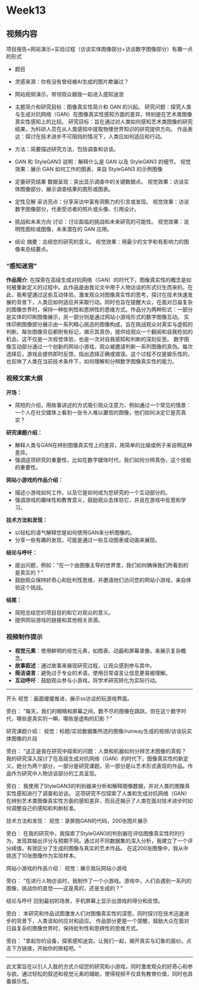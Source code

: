# Week13

## 视频内容
项目报告+网站演示+实验过程（访谈实体图像部分+访谈数字图像部分）有趣一点的形式

- 题目

- 灵感来源：你有没有曾经被AI生成的图片欺骗过？

- 网站视频演示，带领观众跟我一起进入感知迷宫
  
- 主题简介和研究目标：图像真实性简介和 GAN 的兴起。
研究问题：探究人类与生成对抗网络（GAN）在图像真实性感知方面的差异，特别是在艺术类图像真实性感知上的比较。
研究目标：旨在通过对人类如何感知艺术类图像的研究结果，为科研人员在从人类感知中提取物理世界知识的研究提供方向。
作品表达：探讨在技术进步不可阻挡的情况下，人类应如何适应和行动。

- 方法：简要描述研究方法，包括调查和访谈。
  
- GAN 和 StyleGAN3
说明：解释什么是 GAN 以及 StyleGAN3 的细节。
视觉效果：展示 GAN 如何工作的图表，来自 StyleGAN3 的示例图像

- 定量研究结果
数据呈现：突出显示调查中的关键数据点。
视觉效果：访谈实体图像部分，展示调查结果的图形或图表。

- 定性见解
采访亮点：分享采访中富有洞察力的引言或发现。
视觉效果：访谈数字图像部分，代表受访者的照片或头像、引用设计。

- 挑战和未来方向
讨论：讨论面临的挑战和未来研究的可能性。
视觉效果：说明性图标或图像，未来潜在的 GAN 应用。

- 结论
摘要：总结您的研究的意义。
视觉效果：用最少的文字和有影响力的图像来总结要点。




### “感知迷宫”

**作品简介**:
在探索在高级生成对抗网络（GAN）的时代下，图像真实性的概念是如何被重新定义的过程中。此作品是由我论文中用于人物访谈的形式衍生而来的。在此，我希望通过这些互动体验，激发观众对图像真实性的思考，探讨在技术快速发展的背景下，人类应如何适应并采取行动。同时也旨在提醒大众，在面对日益复杂的图像世界时，保持一种批判性和思辨性的思维方式。作品分为两种形式：一部分是实体的印刷图像展示，另一部分则是通过网站小游戏形式的数字图像互动。
实体印刷图像部分展示由一系列精心挑选的图像构成，旨在挑战观众对真实与虚假的判断。每张图像背后都附有标记，揭示其真伪，提供给观众一个翻阅和自我检验的机会。这不仅是一次视觉体验，也是一次对自我感知和判断的深刻反思。
数字图像互动部分通过一个创新的网站小游戏，观众被邀请判断一系列图像的真伪。每次选择后，游戏会提供即时反馈，指出选择正确或错误。这个过程不仅是娱乐性的，也反映了人类在当前技术条件下，如何理解和分辨数字图像真实性的能力。





### 视频文案大纲

**开场：**
- 简短的介绍，用故事讲述的方式吸引观众注意力，例如通过一个常见的情景：一个人在社交媒体上看到一张令人难以置信的图像，他们如何决定它是否真实？

**研究课题介绍：**
- 解释人类与GAN在辨别图像真实性上的差异，用简单的比喻或例子来说明这种差异。
- 强调这项研究的重要性，比如在数字媒体时代，我们如何分辨真伪，这个技能的重要性。

**网站小游戏的作品介绍：**
- 描述小游戏如何工作，以及它是如何成为您研究的一个互动部分的。
- 强调游戏的趣味性和教育意义，鼓励观众去体验它，并且在游戏中反思和学习。

**技术方法和发现：**
- 以轻松的语气解释您是如何使用GAN来分析图像的。
- 分享一些有趣的发现，可能是通过一些互动图表或动画来展现。

**结论与呼吁：**
- 提出问题，例如：“在一个由图像主导的世界里，我们如何确保我们所看到的是真实的？”
- 鼓励观众保持好奇心和批判性思维，并邀请他们访问您的网站小游戏，亲自体验这个挑战。

**结尾：**
- 简短总结您的项目目的和它对观众的意义。
- 提供网站游戏的链接和其他相关资源。

### 视频制作提示
- **视觉元素**：使用鲜明的视觉元素，如图表、动画和屏幕录像，来展示复杂概念。
- **故事叙述**：通过故事来展现研究过程，让观众感到参与其中。
- **简洁语言**：避免过于专业的术语，使用日常语言让信息更易被理解。
- **互动呼吁**：鼓励观众参与小游戏，将学术研究转化为实际行动。


---

开头
视觉：画面缓缓推进，展示ss访谈的玩游戏界面。

旁白：
"每天，我们的眼睛和屏幕之间，数不尽的图像在跳跃。但在这个数字时代，哪些是真实的一瞬，哪些是虚构的幻影？"

研究课题介绍：
视觉：标题/实验数据集所选的图像/runway生成的视频/访谈玩实体图像的片段

旁白：
"这正是我在研究中探索的问题：人类和机器如何分辨艺术图像的真假？
我的研究深入探讨了在高级生成对抗网络（GAN）的时代下，图像真实性的新定义。她分为两个部分，一部分是研究课题，另一部分是以艺术形式表现的作品。作品作为研究中人物访谈部分的工具呈现。

旁白：
我使用了StyleGAN3的判别器来分析和解释图像数据，并对人类的图像真实性感知进行了调查和访谈。
这项研究不仅探索了人类和生成对抗网络（GAN）在辨别艺术类图像真实性方面的感知差异，而且还揭示了人类在面对技术进步时如何调整自己的感知和判断标准。

技术方法和发现：
视觉：录屏跑GAN的代码，200张图片展示

旁白：
在我的研究中，我探索了StyleGAN3的判别器在评估图像真实性时的行为，发现其输出评分与预期不同。通过对不同数据集的深入分析，我建立了一个评分阈值，有效区分了生成的图像与真实的艺术作品。
在这200张图像中，我从中挑选了10张图像作为实验样本。

网站小游戏的作品介绍：
视觉：展示我玩网站小游戏

旁白：
"在进行人物访谈时，我制作了一个小游戏。游戏中，人们会遇到一系列的图像，挑战你的直觉——这是真的，还是生成的？"

结论与呼吁
回到最初的场景，手机屏幕上显示出游戏的得分和反馈。

旁白：
本研究和作品试图激发人们对图像真实性的深思，同时探讨在技术迅速进步的背景下，人类该如何应对和适应。
作品部分更是一个提醒，鼓励大众在面对日益复杂的图像世界时，保持批判性和思辨性的思维方式。

旁白：
"拿起你的设备，探索感知迷宫。让我们一起，揭开真实与幻象的面纱。点击下方链接，开始你的旅程吧。"

---

此文案旨在以引人入胜的方式介绍您的研究和小游戏，同时激发观众的好奇心和参与欲。通过轻松的叙述和视觉元素的辅助，使得视频不仅具有教育价值，同时也具备娱乐性。


